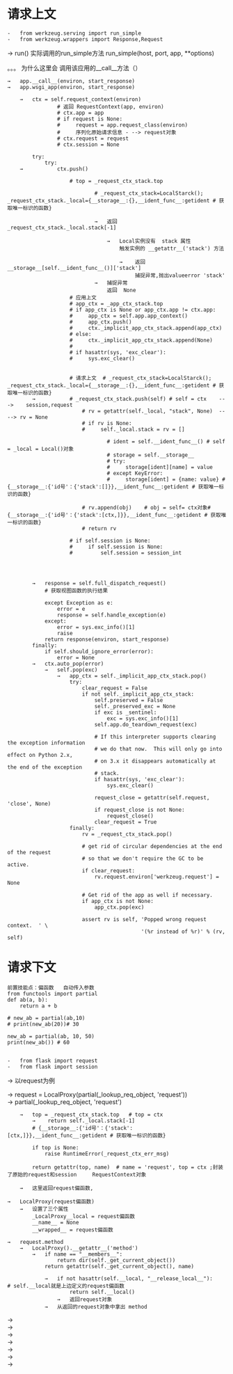 # 请求上文
    -   from werkzeug.serving import run_simple
    -   from werkzeug.wrappers import Response,Request
→   run()  实际调用的run_simple方法        run_simple(host, port, app, **options)

。。。 为什么这里会 调用该应用的__call__方法（）


    →   app.__call__(environ, start_response)
    →   app.wsgi_app(environ, start_response)
    
        →   ctx = self.request_context(environ)   
                    # 返回 RequestContext(app, environ)   
                    # ctx.app = app
                    # if request is None:
                    #     request = app.request_class(environ)
                    #     序列化原始请求信息 - --> request对象
                    # ctx.request = request
                    # ctx.session = None  
                    
            try:
                try:
        →           ctx.push()
        
                        # top = _request_ctx_stack.top  
                        
                                # _request_ctx_stack=LocalStarck(); _request_ctx_stack._local={__storage__:{},__ident_func__:getident # 获取唯一标识的函数}
                                    
                                →   返回  _request_ctx_stack._local.stack[-1]
                                
                                    →   Local实例没有  stack 属性
                                        触发实例的 __getattr__('stack') 方法
                                        
                                        →    返回 __storage__[self.__ident_func__()]['stack']
                                             捕捉异常,抛出valueerror 'stack'
                                →   捕捉异常
                                    返回  None
                        # 应用上文 
                        # app_ctx = _app_ctx_stack.top
                        # if app_ctx is None or app_ctx.app != ctx.app:
                        #     app_ctx = self.app.app_context()
                        #     app_ctx.push()
                        #     ctx._implicit_app_ctx_stack.append(app_ctx)
                        # else:
                        #     ctx._implicit_app_ctx_stack.append(None)
                        # 
                        # if hasattr(sys, 'exc_clear'):
                        #     sys.exc_clear()
                        
                        
                        # 请求上文  # _request_ctx_stack=LocalStarck(); _request_ctx_stack._local={__storage__:{},__ident_func__:getident # 获取唯一标识的函数}
            →           # _request_ctx_stack.push(self) # self = ctx    --->    session,request
                            # rv = getattr(self._local, "stack", None)  ----> rv = None
                            # if rv is None:
                            #     self._local.stack = rv = []
                            
                                    # ident = self.__ident_func__() # self = _local = Local()对象
                                    # storage = self.__storage__
                                    # try:
                                    #     storage[ident][name] = value  
                                    # except KeyError:
                                    #     storage[ident] = {name: value} # {__storage__:{'id号'：{'stack':[]}},__ident_func__:getident # 获取唯一标识的函数}
                            
                            # rv.append(obj)    # obj = self= ctx对象# {__storage__:{'id号'：{'stack':[ctx,]}},__ident_func__:getident # 获取唯一标识的函数}
                            # return rv
                            
                        # if self.session is None: 
                        #     if self.session is None:
                        #         self.session = session_int
                        
                        
                        
                        
            →   response = self.full_dispatch_request()
                # 获取视图函数的执行结果
                
                except Exception as e:
                    error = e
                    response = self.handle_exception(e)
                except:
                    error = sys.exc_info()[1]
                    raise
                return response(environ, start_response)
            finally:
                if self.should_ignore_error(error):
                    error = None
            →   ctx.auto_pop(error)
                →   self.pop(exc)
                    →   app_ctx = self._implicit_app_ctx_stack.pop()
                        try:
                            clear_request = False
                            if not self._implicit_app_ctx_stack:
                                self.preserved = False
                                self._preserved_exc = None
                                if exc is _sentinel:
                                    exc = sys.exc_info()[1]
                                self.app.do_teardown_request(exc)
                        
                                # If this interpreter supports clearing the exception information
                                # we do that now.  This will only go into effect on Python 2.x,
                                # on 3.x it disappears automatically at the end of the exception
                                # stack.
                                if hasattr(sys, 'exc_clear'):
                                    sys.exc_clear()
                        
                                request_close = getattr(self.request, 'close', None)
                                if request_close is not None:
                                    request_close()
                                clear_request = True
                        finally:
                            rv = _request_ctx_stack.pop()
                        
                            # get rid of circular dependencies at the end of the request
                            # so that we don't require the GC to be active.
                            if clear_request:
                                rv.request.environ['werkzeug.request'] = None
                        
                            # Get rid of the app as well if necessary.
                            if app_ctx is not None:
                                app_ctx.pop(exc)
                        
                            assert rv is self, 'Popped wrong request context.  ' \
                                               '(%r instead of %r)' % (rv, self)
                
                
                
                
# 请求下文
    前置技能点：偏函数   自动传入参数
    from functools import partial
    def ab(a, b):
        return a + b
    
    # new_ab = partial(ab,10)
    # print(new_ab(20))# 30
    
    new_ab = partial(ab, 10, 50)
    print(new_ab()) # 60


    -   from flask import request
    -   from flask import session

→ 以request为例    

→ request = LocalProxy(partial(_lookup_req_object, 'request'))   
    →    partial(_lookup_req_object, 'request')
    
        →   top = _request_ctx_stack.top   # top = ctx
            →    return self._local.stack[-1]
            # {__storage__:{'id号'：{'stack':[ctx,]}},__ident_func__:getident # 获取唯一标识的函数}
             
            if top is None:
                raise RuntimeError(_request_ctx_err_msg)
                 
            return getattr(top, name)  # name = 'request', top = ctx ;封装了原始的request和session     RequestContext对象
        
        →   这里返回request偏函数,   
         
    →   LocalProxy(request偏函数)    
        →   设置了三个属性
            _LocalProxy__local = request偏函数
            __name__ = None
            __wrapped__ = request偏函数
            
    →   request.method
        →   LocalProxy().__getattr__('method')
            →   if name == "__members__":
                    return dir(self._get_current_object())
                return getattr(self._get_current_object(), name)
                
                →   if not hasattr(self.__local, "__release_local__"):          # self.__local就是上边定义的request偏函数
                        return self.__local()  
                    →   返回request对象    
                →   从返回的request对象中拿出 method    
    
→    
→    
→    
→    
→    
→    
→    
